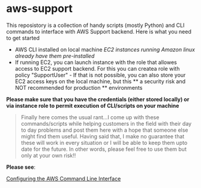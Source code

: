 # aws-support
This reposistory is a collection of handy scripts (mostly Python) and CLI commands to interface with AWS Support backend. Here is what you need to get started

- AWS CLI installed on local machine *EC2 instances running Amazon linux already have them pre-installed*
- If running EC2, you can launch instance with the role that allowes access to EC2 support backend. For this you can createa  role with policy "SupportUser" - If that is not possible, you can also store your EC2 access keys on the local machine, but this ** a security risk and NOT recommended for production ** environments 

**Please make sure that you have the credentials (either stored locally) or via instance role to permit execution of CLI/scripts on your machine**


> Finally here comes the usual rant...I come up with these commands/scripts while helping customers in the field with their day to day problems and post them here with a hope that someone else might find them useful. Having said that, I make no guarantee that these will work in every situation or I will be able to keep them upto date for the future. In other words, please feel free to use them but only at your own risk!! 


__Please see__:

[Configuring the AWS Command Line Interface](http://docs.aws.amazon.com/cli/latest/userguide/cli-chap-getting-started.html)



